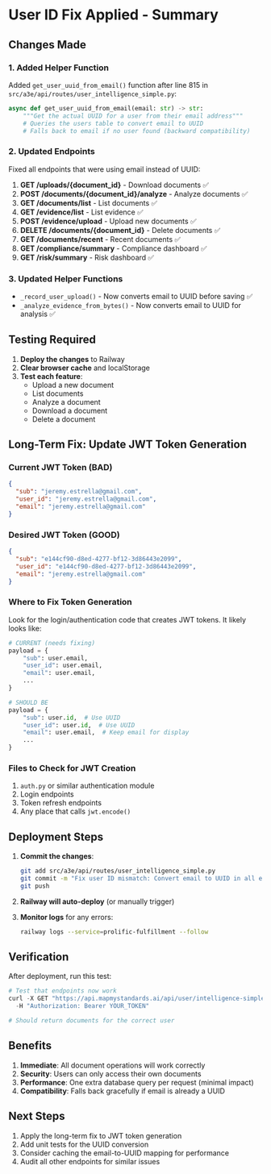 # User ID Fix Applied - Summary

## Changes Made

### 1. Added Helper Function
Added `get_user_uuid_from_email()` function after line 815 in `src/a3e/api/routes/user_intelligence_simple.py`:
```python
async def get_user_uuid_from_email(email: str) -> str:
    """Get the actual UUID for a user from their email address"""
    # Queries the users table to convert email to UUID
    # Falls back to email if no user found (backward compatibility)
```

### 2. Updated Endpoints
Fixed all endpoints that were using email instead of UUID:

1. **GET /uploads/{document_id}** - Download documents ✅
2. **POST /documents/{document_id}/analyze** - Analyze documents ✅
3. **GET /documents/list** - List documents ✅
4. **GET /evidence/list** - List evidence ✅
5. **POST /evidence/upload** - Upload new documents ✅
6. **DELETE /documents/{document_id}** - Delete documents ✅
7. **GET /documents/recent** - Recent documents ✅
8. **GET /compliance/summary** - Compliance dashboard ✅
9. **GET /risk/summary** - Risk dashboard ✅

### 3. Updated Helper Functions
- `_record_user_upload()` - Now converts email to UUID before saving ✅
- `_analyze_evidence_from_bytes()` - Now converts email to UUID for analysis ✅

## Testing Required

1. **Deploy the changes** to Railway
2. **Clear browser cache** and localStorage
3. **Test each feature**:
   - Upload a new document
   - List documents
   - Analyze a document
   - Download a document
   - Delete a document

## Long-Term Fix: Update JWT Token Generation

### Current JWT Token (BAD)
```json
{
  "sub": "jeremy.estrella@gmail.com",
  "user_id": "jeremy.estrella@gmail.com",
  "email": "jeremy.estrella@gmail.com"
}
```

### Desired JWT Token (GOOD)
```json
{
  "sub": "e144cf90-d8ed-4277-bf12-3d86443e2099",
  "user_id": "e144cf90-d8ed-4277-bf12-3d86443e2099",
  "email": "jeremy.estrella@gmail.com"
}
```

### Where to Fix Token Generation

Look for the login/authentication code that creates JWT tokens. It likely looks like:
```python
# CURRENT (needs fixing)
payload = {
    "sub": user.email,
    "user_id": user.email,
    "email": user.email,
    ...
}

# SHOULD BE
payload = {
    "sub": user.id,  # Use UUID
    "user_id": user.id,  # Use UUID
    "email": user.email,  # Keep email for display
    ...
}
```

### Files to Check for JWT Creation
1. `auth.py` or similar authentication module
2. Login endpoints
3. Token refresh endpoints
4. Any place that calls `jwt.encode()`

## Deployment Steps

1. **Commit the changes**:
   ```bash
   git add src/a3e/api/routes/user_intelligence_simple.py
   git commit -m "Fix user ID mismatch: Convert email to UUID in all endpoints"
   git push
   ```

2. **Railway will auto-deploy** (or manually trigger)

3. **Monitor logs** for any errors:
   ```bash
   railway logs --service=prolific-fulfillment --follow
   ```

## Verification

After deployment, run this test:
```python
# Test that endpoints now work
curl -X GET "https://api.mapmystandards.ai/api/user/intelligence-simple/documents/list" \
  -H "Authorization: Bearer YOUR_TOKEN"

# Should return documents for the correct user
```

## Benefits

1. **Immediate**: All document operations will work correctly
2. **Security**: Users can only access their own documents
3. **Performance**: One extra database query per request (minimal impact)
4. **Compatibility**: Falls back gracefully if email is already a UUID

## Next Steps

1. Apply the long-term fix to JWT token generation
2. Add unit tests for the UUID conversion
3. Consider caching the email-to-UUID mapping for performance
4. Audit all other endpoints for similar issues